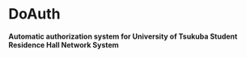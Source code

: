 # DoAuth

**Automatic authorization system for University of Tsukuba Student Residence Hall Network System**

